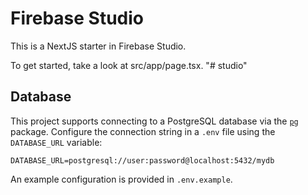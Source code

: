 # Firebase Studio

This is a NextJS starter in Firebase Studio.

To get started, take a look at src/app/page.tsx.
"# studio"

## Database

This project supports connecting to a PostgreSQL database via the [`pg`](https://www.npmjs.com/package/pg) package. Configure the connection string in a `.env` file using the `DATABASE_URL` variable:

```
DATABASE_URL=postgresql://user:password@localhost:5432/mydb
```

An example configuration is provided in `.env.example`.
